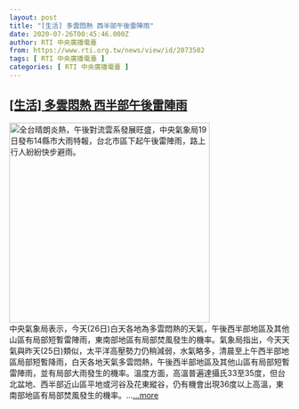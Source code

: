 ```yaml
---
layout: post
title: "[生活] 多雲悶熱 西半部午後雷陣雨"
date: 2020-07-26T00:45:46.000Z
author: RTI 中央廣播電臺
from: https://www.rti.org.tw/news/view/id/2073502
tags: [ RTI 中央廣播電臺 ]
categories: [ RTI 中央廣播電臺 ]
---
```

<!--1595724346000-->
[[生活] 多雲悶熱 西半部午後雷陣雨](https://www.rti.org.tw/news/view/id/2073502)
------

<div>
<img src="https://static.rti.org.tw/assets/thumbnails/2020/07/19/20200719000052M.jpg" width="360" alt="全台晴朗炎熱，午後對流雲系發展旺盛，中央氣象局19日發布14縣市大雨特報，台北市區下起午後雷陣雨，路上行人紛紛快步避雨。" title="全台晴朗炎熱，午後對流雲系發展旺盛，中央氣象局19日發布14縣市大雨特報，台北市區下起午後雷陣雨，路上行人紛紛快步避雨。"><br>中央氣象局表示，今天(26日)白天各地為多雲悶熱的天氣，午後西半部地區及其他山區有局部短暫雷陣雨，東南部地區有局部焚風發生的機率。氣象局指出，今天天氣與昨天(25日)類似，太平洋高壓勢力仍稍減弱，水氣略多，清晨至上午西半部地區局部短暫降雨，白天各地天氣多雲悶熱，午後西半部地區及其他山區有局部短暫雷陣雨，並有局部大雨發生的機率。溫度方面，高溫普遍達攝氏33至35度，但台北盆地、西半部近山區平地或河谷及花東縱谷，仍有機會出現36度以上高溫，東南部地區有局部焚風發生的機率。...<a target="_blank" href="https://www.rti.org.tw/news/view/id/2073502">...more</a>
</div>
